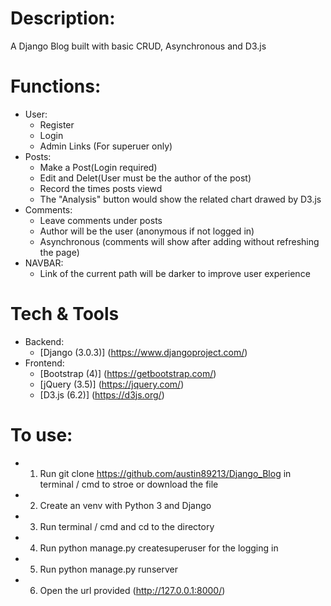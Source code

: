 # Description:
A Django Blog built with basic CRUD, Asynchronous and D3.js

# Functions:
- User:
  - Register
  - Login
  - Admin Links (For superuer only)
- Posts:
  - Make a Post(Login required)
  - Edit and Delet(User must be the author of the post)
  - Record the times posts viewd
  - The "Analysis" button would show the related chart drawed by D3.js
- Comments:
  - Leave comments under posts
  - Author will be the user (anonymous if not logged in)
  - Asynchronous (comments will show after adding without refreshing the page)
- NAVBAR:
  - Link of the current path will be darker to improve user experience

# Tech & Tools
- Backend:
   - [Django (3.0.3)] (https://www.djangoproject.com/)
- Frontend:
   - [Bootstrap (4)] (https://getbootstrap.com/)
   - [jQuery (3.5)] (https://jquery.com/)
   - [D3.js (6.2)] (https://d3js.org/)

# To use:
- 1. Run git clone https://github.com/austin89213/Django_Blog in terminal / cmd to stroe or download the file
- 2. Create an venv with Python 3 and Django
- 3. Run terminal / cmd and cd to the directory
- 4. Run python manage.py createsuperuser for the logging in
- 5. Run python manage.py runserver
- 6. Open the url provided (http://127.0.0.1:8000/)
